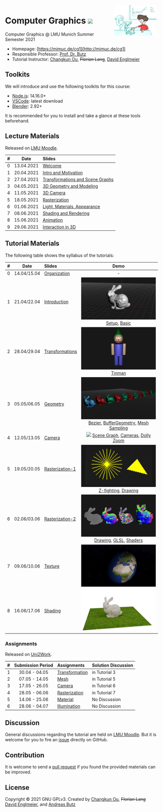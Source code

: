 <img src="./teaser.png" alt="Image Credit: V. Pues" height="100" align="right" style="margin: 5px; margin-bottom: 20px;" />

# Computer Graphics ![](https://changkun.de/urlstat?mode=github&repo=mimuc/cg1)

Computer Graphics @ LMU Munich Summer Semester 2021

- Homepage: [https://mimuc.de/cg1](http://mimuc.de/cg1)
- Responsible Professor: [Prof. Dr. Butz](https://www.medien.ifi.lmu.de/team/andreas.butz/)
- Tutorial Instructor: [Changkun Ou](https://www.medien.ifi.lmu.de/team/changkun.ou/), ~~Florian Lang~~, [David Englmeier](https://www.medien.ifi.lmu.de/team/david.englmeier/)

## Toolkits

We will introduce and use the following toolkits for this course:

- [Node.js](https://nodejs.org/en/): 14.16.0+
- [VSCode](https://code.visualstudio.com/): latest download
- [Blender](https://www.blender.org/): 2.92+

It is recommended for you to install and take a glance at these tools beforehand.

## Lecture Materials

Released on [LMU Moodle](https://moodle.lmu.de/course/view.php?id=13999).

| # | Date | Slides |
|:-:|:----:|:-------|
|0|  13.04.2021 | [Welcome](https://lmu-munich.zoom.us/j/95046750574) |
|1|  20.04.2021 | [Intro and Motivation](https://moodle.lmu.de/mod/lesson/view.php?id=740736) |
|2|  27.04.2021 | [Transformations and Scene Graphs](https://moodle.lmu.de/mod/lesson/view.php?id=769404) |
|3|  04.05.2021 | [3D Geometry and Modeling](https://moodle.lmu.de/mod/lesson/view.php?id=775858) |
|4|  11.05.2021 | [3D Camera](https://moodle.lmu.de/mod/lesson/view.php?id=789730) |
|5|  18.05.2021 | [Rasterization](https://moodle.lmu.de/mod/lesson/view.php?id=793902) |
|6|  01.06.2021 | [Light, Materials, Appearance](https://moodle.lmu.de/mod/lesson/view.php?id=812253) |
|7|  08.06.2021 | [Shading and Rendering](https://moodle.lmu.de/mod/lesson/view.php?id=817646) |
|8|  15.06.2021 | [Animation](https://moodle.lmu.de/mod/lesson/view.php?id=821367) |
|9|  29.06.2021 | [Interaction in 3D](https://moodle.lmu.de/mod/lesson/view.php?id=831621) |

## Tutorial Materials

The following table shows the syllabus of the tutorials:

| # | Date | Slides | Demo |
|:-:|:----:|:-------|:-----:|
|0|  14.04/15.04 | [Organization](https://changkun.de/s/cg1ss21-organize) | - |
|1|  21.04/22.04 | [Introduction](https://changkun.de/s/cg1ss21-intro) | ![](./01-intro/teaser.png) [Setup](https://changkun.github.io/cg1/ss21/01-intro/1-setup/), [Basic](https://changkun.github.io/cg1/ss21/01-intro/2-basic/) |
|2|  28.04/29.04 | [Transformations](https://changkun.de/s/cg1ss21-transform) | ![](./02-transform/teaser.png) [Tinman](https://changkun.github.io/cg1/ss21/02-transform/1-wichtelsolo)|
|3|  05.05/06.05 | [Geometry](https://changkun.de/s/cg1ss21-geometry) | ![](./03-geometry/teaser.png) [Bezier](https://changkun.github.io/cg1/ss21/03-geometry/1-bezier/), [BufferGeometry](https://changkun.github.io/cg1/ss21/03-geometry/2-buffers/), [Mesh Sampling](https://changkun.github.io/cg1/ss21/03-geometry/3-sampling/) |
|4|  12.05/13.05 | [Camera](https://changkun.de/s/cg1ss21-camera) | ![](./04-camera/teaser.png) [Scene Graph](https://changkun.github.io/cg1/ss21/04-camera/1-models/), [Cameras](https://changkun.github.io/cg1/ss21/04-camera/2-cameras/), [Dolly Zoom](https://changkun.github.io/cg1/ss21/04-camera/3-dolly/) |
|5|  19.05/20.05 | [Rasterization-1](https://changkun.de/s/cg1ss21-raster1) | ![](./05-raster1/teaser.png) [Z-fighting](https://changkun.github.io/cg1/ss21/05-raster1/1-zfighting/), [Drawing](https://changkun.github.io/cg1/ss21/05-raster1/2-bresenham/) |
|6|  02.06/03.06 | [Rasterization-2](https://changkun.de/s/cg1ss21-raster2) | ![](./06-raster2/teaser.png) [Drawing](https://changkun.github.io/cg1/ss21/06-raster2/1-draw/), [GLSL](https://changkun.github.io/cg1/ss21/06-raster2/2-glsl/), [Shaders](https://changkun.github.io/cg1/ss21/06-raster2/3-shaders/) |
|7|  09.06/10.06 | [Texture](https://changkun.de/s/cg1ss21-texture) | ![](./07-texture/teaser.png) |
|8|  16.06/17.06 | [Shading](https://changkun.de/s/cg1ss21-shade) | ![](./08-shade/teaser.png) |

### Assignments

Released on [Uni2Work](https://uni2work.ifi.lmu.de/course/S21/IfI/CG1/sheet).

| # | Submission Period | Assignments | Solution Discussion |
|:--|:-----:|:------------|:-----------|
| 1 | 30.04 - 04.05 | [Transformation](https://uni2work.ifi.lmu.de/course/S21/IfI/CG1/sheet/Graded%20Assignment%201:%20Transformations/show) | in Tutorial 3 |
| 2 | 07.05 - 14.05 | [Mesh](https://uni2work.ifi.lmu.de/course/S21/IfI/CG1/sheet/Graded%20Assignment%202:%20Mesh/show) | in Tutorial 5 |
| 3 | 17.05 - 26.05 | [Camera](https://uni2work.ifi.lmu.de/course/S21/IfI/CG1/sheet/Graded%20Assignment%203:%20Camera/show) | in Tutorial 6 |
| 4 | 28.05 - 06.06 | [Rasterization](https://uni2work.ifi.lmu.de/course/S21/IfI/CG1/sheet/Graded%20Assignment%204:%20Rasterization/show) | in Tutorial 7 |
| 5 | 14.06 - 25.06 | [Material](https://uni2work.ifi.lmu.de/course/S21/IfI/CG1/sheet/Graded%20Assignment%205:%20Material/show) | No Discussion |
| 6 | 28.06 - 04.07 | [Illumination]([./assignments/06-illumination/README.pdf](https://uni2work.ifi.lmu.de/course/S21/IfI/CG1/sheet/Graded%20Assignment%206:%20Illumination/show)) | No Discussion |

## Discussion

General discussions regarding the tutorial are held on [LMU Moodle](https://moodle.lmu.de/mod/forum/view.php?id=678873). But it is welcome for you to fire an [issue](https://github.com/mimuc/cg1/issues/new) directly on GitHub.

## Contribution

It is welcome to send a [pull request](https://github.com/mimuc/cg1/pulls) if you found the provided materials can be improved.

## License

Copyright &copy; 2021 GNU GPLv3. Created by [Changkun Ou](https://changkun.de), ~~Florian Lang~~ [David Englmeier](https://www.medien.ifi.lmu.de/team/david.englmeier/), and [Andreas Butz](http://butz.org)
